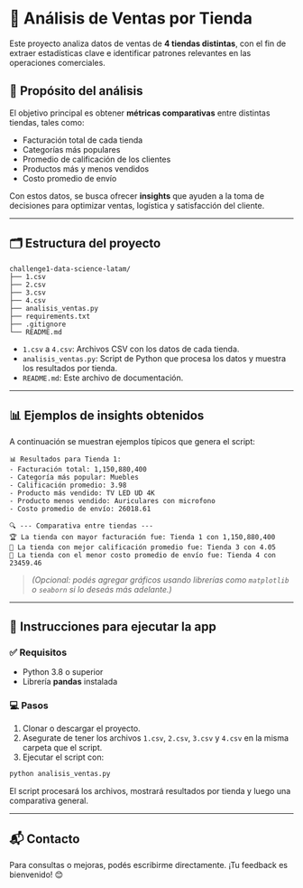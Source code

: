 # 🛒 Análisis de Ventas por Tienda

Este proyecto analiza datos de ventas de **4 tiendas distintas**, con el fin de extraer estadísticas clave e identificar patrones relevantes en las operaciones comerciales.

## 📌 Propósito del análisis

El objetivo principal es obtener **métricas comparativas** entre distintas tiendas, tales como:

- Facturación total de cada tienda
- Categorías más populares
- Promedio de calificación de los clientes
- Productos más y menos vendidos
- Costo promedio de envío

Con estos datos, se busca ofrecer **insights** que ayuden a la toma de decisiones para optimizar ventas, logística y satisfacción del cliente.

---

## 🗂️ Estructura del proyecto

```
challenge1-data-science-latam/
├── 1.csv
├── 2.csv
├── 3.csv
├── 4.csv
├── analisis_ventas.py
├── requirements.txt
├── .gitignore
└── README.md
```

- `1.csv` a `4.csv`: Archivos CSV con los datos de cada tienda.
- `analisis_ventas.py`: Script de Python que procesa los datos y muestra los resultados por tienda.
- `README.md`: Este archivo de documentación.

---

## 📊 Ejemplos de insights obtenidos

A continuación se muestran ejemplos típicos que genera el script:

```
📊 Resultados para Tienda 1:
- Facturación total: 1,150,880,400
- Categoría más popular: Muebles
- Calificación promedio: 3.98
- Producto más vendido: TV LED UD 4K
- Producto menos vendido: Auriculares con microfono
- Costo promedio de envío: 26018.61
```

```
🔍 --- Comparativa entre tiendas ---
🏆 La tienda con mayor facturación fue: Tienda 1 con 1,150,880,400
🌟 La tienda con mejor calificación promedio fue: Tienda 3 con 4.05
🚚 La tienda con el menor costo promedio de envío fue: Tienda 4 con 23459.46
```

> *(Opcional: podés agregar gráficos usando librerías como `matplotlib` o `seaborn` si lo deseás más adelante.)*

---

## 🚀 Instrucciones para ejecutar la app

### ✅ Requisitos

- Python 3.8 o superior
- Librería **pandas** instalada

### 💻 Pasos

1. Clonar o descargar el proyecto.
2. Asegurate de tener los archivos `1.csv`, `2.csv`, `3.csv` y `4.csv` en la misma carpeta que el script.
3. Ejecutar el script con:

```bash
python analisis_ventas.py
```

El script procesará los archivos, mostrará resultados por tienda y luego una comparativa general.

---

## 📬 Contacto

Para consultas o mejoras, podés escribirme directamente. ¡Tu feedback es bienvenido! 😊
